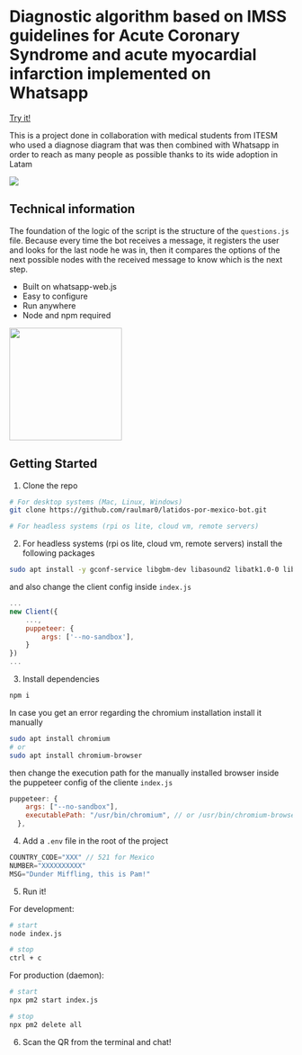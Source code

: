 # Diagnostic algorithm based on IMSS guidelines for Acute Coronary Syndrome and acute myocardial infarction implemented on Whatsapp

[Try it!](https://wa.me/5218135453539?text=Hola)

This is a project done in collaboration with medical students from ITESM who used a diagnose diagram that was then combined with Whatsapp in order to reach as many people as possible thanks to its wide adoption in Latam

![](https://raulmarfiles.blob.core.windows.net/random/latidos-por-mexico-diagrama.jpeg)

## Technical information

The foundation of the logic of the script is the structure of the `questions.js` file. Because every time the bot receives a message, it registers the user and looks for the last node he was in, then it compares the options of the next possible nodes with the received message to know which is the next step.

- Built on whatsapp-web.js
- Easy to configure
- Run anywhere
- Node and npm required

<img style="width: 200px; margin: 0 auto;" src="https://raulmarfiles.blob.core.windows.net/random/whatsapp-bot-in-action.gif">

## Getting Started

1. Clone the repo
``` bash
# For desktop systems (Mac, Linux, Windows)
git clone https://github.com/raulmar0/latidos-por-mexico-bot.git

# For headless systems (rpi os lite, cloud vm, remote servers)
```

2. For headless systems (rpi os lite, cloud vm, remote servers) install the following packages
```bash
sudo apt install -y gconf-service libgbm-dev libasound2 libatk1.0-0 libc6 libcairo2 libcups2 libdbus-1-3 libexpat1 libfontconfig1 libgcc1 libgconf-2-4 libgdk-pixbuf2.0-0 libglib2.0-0 libgtk-3-0 libnspr4 libpango-1.0-0 libpangocairo-1.0-0 libstdc++6 libx11-6 libx11-xcb1 libxcb1 libxcomposite1 libxcursor1 libxdamage1 libxext6 libxfixes3 libxi6 libxrandr2 libxrender1 libxss1 libxtst6 ca-certificates fonts-liberation libappindicator1 libnss3 lsb-release xdg-utils wget

```
  and also change the client config inside `index.js`
```js
...
new Client({
	...,
	puppeteer: {
		args: ['--no-sandbox'],
	}
})
...
```

3. Install dependencies
```bash
npm i
```

In case you get an error regarding the chromium installation install it manually

``` bash
sudo apt install chromium
# or 
sudo apt install chromium-browser
```

then change the execution path for the manually installed browser inside the puppeteer config of the cliente `index.js`

```js
puppeteer: {
    args: ["--no-sandbox"],
    executablePath: "/usr/bin/chromium", // or /usr/bin/chromium-browser
  },
```
4. Add a `.env` file in the root of the project
```js
COUNTRY_CODE="XXX" // 521 for Mexico
NUMBER="XXXXXXXXXX"
MSG="Dunder Miffling, this is Pam!"
```

5. Run it!

For development:
```bash
# start
node index.js

# stop
ctrl + c
```

For production (daemon):
```bash
# start
npx pm2 start index.js

# stop
npx pm2 delete all
```

6. Scan the QR from the terminal and chat!